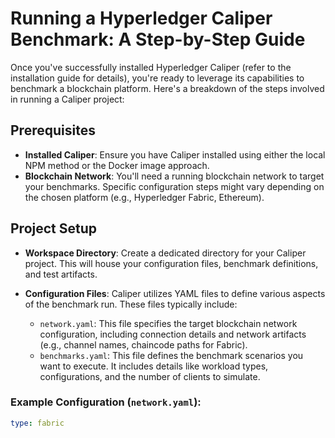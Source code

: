 # Running a Hyperledger Caliper Benchmark: A Step-by-Step Guide

Once you've successfully installed Hyperledger Caliper (refer to the installation guide for details), you're ready to leverage its capabilities to benchmark a blockchain platform. Here's a breakdown of the steps involved in running a Caliper project:

## Prerequisites

- **Installed Caliper**: Ensure you have Caliper installed using either the local NPM method or the Docker image approach.
- **Blockchain Network**: You'll need a running blockchain network to target your benchmarks. Specific configuration steps might vary depending on the chosen platform (e.g., Hyperledger Fabric, Ethereum).

## Project Setup

- **Workspace Directory**: Create a dedicated directory for your Caliper project. This will house your configuration files, benchmark definitions, and test artifacts.

- **Configuration Files**: Caliper utilizes YAML files to define various aspects of the benchmark run. These files typically include:

  - `network.yaml`: This file specifies the target blockchain network configuration, including connection details and network artifacts (e.g., channel names, chaincode paths for Fabric).
  - `benchmarks.yaml`: This file defines the benchmark scenarios you want to execute. It includes details like workload types, configurations, and the number of clients to simulate.

### Example Configuration (`network.yaml`):

```yaml
type: fabric
```  